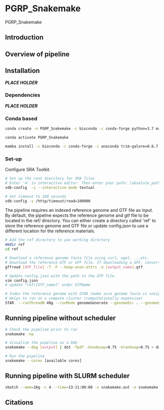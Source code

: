 # PGRP_Snakemake
PGRP_Snakemake

## Introduction

## Overview of pipeline





## Installation
***PLACE HOLDER***

### Dependencies
***PLACE HOLDER***

### Conda based

```bash
conda create -n PGRP_Snakemake -c bioconda -c conda-forge python=3.7 mamba

conda activate PGRP_Snakemake

mamba install -c bioconda -c conda-forge -c anaconda trim-galore=0.6.7 sra-tools=2.11.0 STAR htseq=1.99.2 subread=2.0.1 multiqc=1.11 snakemake=6.15.0 parallel-fastq-dump=0.6.7 bioconductor-tximport samtools=1.14 r-ggplot2 trinity=2.13.2 hisat2  bioconductor-qvalue sambamba graphviz gffread tpmcalculator

```
### Set-up

Configure SRA Toolkit.

```bash
# Set up the root dierctory for SRA files
# Enter '4' in interactive editor. Then enter your path: [absolute_path]/PGRP_Snakemake/output
vdb-config  -i --interactive-mode textual

# Set timeout to 100 seconds
vdb-config -s /http/timeout/read=100000
```
The pipeline requires an indexed reference genome and GTF file as input. By default, the pipeline expects the reference genome and gtf file to be located in the ref/ directory. You can either create a directory called 'ref' to store the reference genome and GTF file or update config.json to use a different location for the reference materials.

```bash
# Add the ref directory to you working directory
mkdir ref
cd ref

# Download a reference genome fasta file using curl, wget, ...etc.
# Download the reference GTF or GFF file. If downloading a GFF, convert it to GTF using the following (make sure gff is unzipped)
gffread [GFF_file] -T -F --keep-exon-attrs -o [output_name].gtf

# Update config.json with the path to the GTF file
vim config.json
# update "ref/[GTF_name]" under GTFName

# Index the reference genome with STAR (make sure genome fasta is unzipped)
# Helps to run on a compute cluster (computationally expensive)
STAR  --runThreadN 48g --runMode genomeGenerate --genomeDir . --genomeFastaFiles [genome.fa] --sjdbGTFfile [reference.gtf] --sjdbOverhang 99   --genomeSAindexNbases 12
```

## Running pipeline without scheduler
```bash
# Check the pipeline prior to run
snakemake -np

# Visualize the pipeline as a DAG
snakemake --dag [output] | dot -Tpdf -Gnodesep=0.75 -Granksep=0.75 > dag.pdf

# Run the pipeline 
snakemake --cores [available cores]
```

## Running pipeline with SLURM scheduler

```bash
sbatch --mem=16g -c 4 --time=13-11:00:00 -o snakemake.out -e snakemake.err --wrap="./run.sh"
```

## Citations

